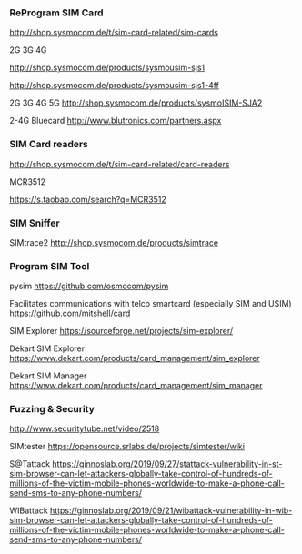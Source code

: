 ### ReProgram SIM Card

http://shop.sysmocom.de/t/sim-card-related/sim-cards

2G 3G 4G

http://shop.sysmocom.de/products/sysmousim-sjs1

http://shop.sysmocom.de/products/sysmousim-sjs1-4ff

2G 3G 4G 5G
http://shop.sysmocom.de/products/sysmoISIM-SJA2


2-4G   Bluecard
http://www.blutronics.com/partners.aspx

### SIM Card readers

http://shop.sysmocom.de/t/sim-card-related/card-readers


MCR3512

https://s.taobao.com/search?q=MCR3512


### SIM Sniffer

SIMtrace2
http://shop.sysmocom.de/products/simtrace


### Program SIM Tool

pysim
https://github.com/osmocom/pysim


Facilitates communications with telco smartcard (especially SIM and USIM)
https://github.com/mitshell/card

SIM Explorer
https://sourceforge.net/projects/sim-explorer/

Dekart SIM Explorer
https://www.dekart.com/products/card_management/sim_explorer

Dekart SIM Manager
https://www.dekart.com/products/card_management/sim_manager

### Fuzzing & Security

http://www.securitytube.net/video/2518

SIMtester
https://opensource.srlabs.de/projects/simtester/wiki


S@Tattack
https://ginnoslab.org/2019/09/27/stattack-vulnerability-in-st-sim-browser-can-let-attackers-globally-take-control-of-hundreds-of-millions-of-the-victim-mobile-phones-worldwide-to-make-a-phone-call-send-sms-to-any-phone-numbers/

WIBattack
https://ginnoslab.org/2019/09/21/wibattack-vulnerability-in-wib-sim-browser-can-let-attackers-globally-take-control-of-hundreds-of-millions-of-the-victim-mobile-phones-worldwide-to-make-a-phone-call-send-sms-to-any-phone-numbers/

